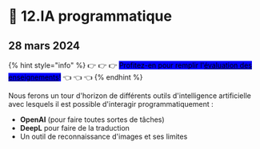 # 💠 12.IA programmatique

## 28 mars 2024

{% hint style="info" %}
👉 👉 👉 <mark style="background-color:blue;">Profitez-en pour remplir l'</mark>[<mark style="background-color:blue;">évaluation des enseignements</mark>](https://evaluation.uqam.ca)<mark style="background-color:blue;">!</mark> 👈 👈 👈&#x20;
{% endhint %}

Nous ferons un tour d'horizon de différents outils d'intelligence artificielle avec lesquels il est possible d'interagir programmatiquement :

* **OpenAI** (pour faire toutes sortes de tâches)
* **DeepL** pour faire de la traduction
* Un outil de reconnaissance d'images et ses limites

